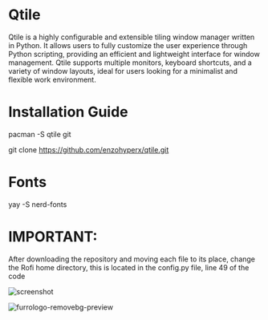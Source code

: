 # Qtile
Qtile is a highly configurable and extensible tiling window manager written in Python. It allows users to fully customize the user experience through Python scripting, providing an efficient and lightweight interface for window management. Qtile supports multiple monitors, keyboard shortcuts, and a variety of window layouts, ideal for users looking for a minimalist and flexible work environment.
# Installation Guide
pacman -S qtile git              

git clone https://github.com/enzohyperx/qtile.git
# Fonts 
yay -S nerd-fonts

# IMPORTANT:
After downloading the repository and moving each file to its place, change the Rofi home directory, this is located in the config.py file, line 49 of the code

![screenshot](https://github.com/user-attachments/assets/ef385547-4e5b-4b53-93e1-4559c464bd3f)



![furrologo-removebg-preview](https://github.com/user-attachments/assets/fd34b859-40cd-4522-88bf-acce4f3854be)


